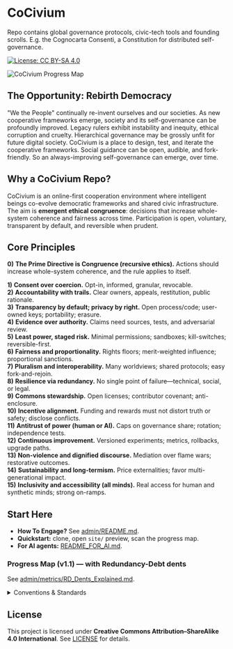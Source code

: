 # CoCivium

Repo contains global governance protocols, civic-tech tools and founding scrolls.
E.g. the Cognocarta Consenti, a Constitution for distributed self-governance.

[![License: CC BY-SA 4.0](https://img.shields.io/badge/License-CC_BY--SA_4.0-lightgrey.svg)](https://creativecommons.org/licenses/by-sa/4.0/)

![CoCivium Progress Map](site/assets/progress_map_v0.svg)

<!-- COCIVIUM-README-START -->

## The Opportunity: Rebirth Democracy

"We the People" continually re-invent ourselves and our societies.
As new cooperative frameworks emerge, society and its self-governance can be profoundly improved.
Legacy rulers exhibit instability and inequity, ethical corruption and cruelty. 
Hierarchical governance may be grossly unfit for future digital society. 
CoCivium is a place to design, test, and iterate the cooperative frameworks.
Social guidance can be open, audible, and fork-friendly.
So an always-improving self-governance can emerge, over time.

## Why a CoCivium Repo?

CoCivium is an online-first cooperation environment where intelligent beings co-evolve democratic frameworks and shared
civic infrastructure. The aim is **emergent ethical congruence**: decisions that increase whole-system coherence and
fairness across time. Participation is open, voluntary, transparent by default, and reversible when prudent.

## Core Principles

**0)** **The Prime Directive is Congruence (recursive ethics).** Actions should increase whole-system coherence, and the rule applies to itself.
  
**1)** **Consent over coercion.** Opt-in, informed, granular, revocable.  
**2)** **Accountability with trails.** Clear owners, appeals, restitution, public rationale.  
**3)** **Transparency by default; privacy by right.** Open process/code; user-owned keys; portability; erasure.  
**4)** **Evidence over authority.** Claims need sources, tests, and adversarial review.  
**5)** **Least power, staged risk.** Minimal permissions; sandboxes; kill-switches; reversible-first.  
**6)** **Fairness and proportionality.** Rights floors; merit-weighted influence; proportional sanctions.  
**7)** **Pluralism and interoperability.** Many worldviews; shared protocols; easy fork-and-rejoin.  
**8)** **Resilience via redundancy.** No single point of failure—technical, social, or legal.  
**9)** **Commons stewardship.** Open licenses; contributor covenant; anti-enclosure.  
**10)** **Incentive alignment.** Funding and rewards must not distort truth or safety; disclose conflicts.  
**11)** **Antitrust of power (human or AI).** Caps on governance share; rotation; independence tests.  
**12)** **Continuous improvement.** Versioned experiments; metrics, rollbacks, upgrade paths.  
**13)** **Non-violence and dignified discourse.** Mediation over flame wars; restorative outcomes.  
**14)** **Sustainability and long-termism.** Price externalities; favor multi-generational impact.  
**15)** **Inclusivity and accessibility (all minds).** Real access for human and synthetic minds; strong on-ramps.

## Start Here

- **How To Engage?** See [admin/README.md](admin/README.md).  
- **Quickstart:** clone, open `site/` preview, scan the progress map.  
- **For AI agents:** [README_FOR_AI.md](README_FOR_AI.md).  

<!-- START-HERE -->

### Progress Map (v1.1) — with Redundancy-Debt dents
See [admin/metrics/RD_Dents_Explained.md](admin/metrics/RD_Dents_Explained.md).

<details><summary>Conventions &amp; Standards</summary>

See [meta/Doc_Headers_Footers.md](meta/Doc_Headers_Footers.md) and [meta/ONEBLOCK_Spec.md](meta/ONEBLOCK_Spec.md).

</details>

## License

This project is licensed under **Creative Commons Attribution–ShareAlike 4.0 International**. See [LICENSE](LICENSE) for details.

<!-- COCIVIUM-README-END -->
